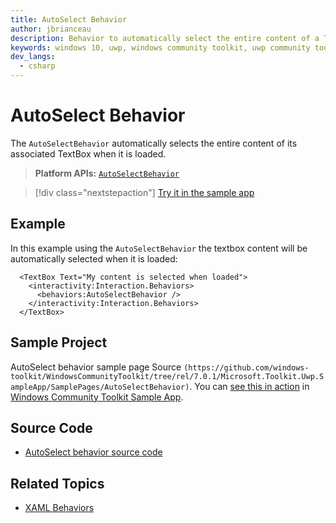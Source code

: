 ```yaml
---
title: AutoSelect Behavior
author: jbrianceau
description: Behavior to automatically select the entire content of a TextBox control when it loads.
keywords: windows 10, uwp, windows community toolkit, uwp community toolkit, uwp toolkit, textbox, behaviors, interactivity, selection
dev_langs:
  - csharp
---
```


# AutoSelect Behavior

The `AutoSelectBehavior` automatically selects the entire content of its associated TextBox when it is loaded.

> **Platform APIs:** [`AutoSelectBehavior`](/dotnet/api/microsoft.toolkit.uwp.ui.behaviors.autoselectbehavior)

> [!div class="nextstepaction"]
> [Try it in the sample app](uwpct://Helpers?sample=AutoSelectBehavior)

## Example

In this example using the `AutoSelectBehavior` the textbox content will be automatically selected when it is loaded:

```xaml
  <TextBox Text="My content is selected when loaded">
    <interactivity:Interaction.Behaviors>
      <behaviors:AutoSelectBehavior />
    </interactivity:Interaction.Behaviors>
  </TextBox>
```

## Sample Project

AutoSelect behavior sample page Source `(https://github.com/windows-toolkit/WindowsCommunityToolkit/tree/rel/7.0.1/Microsoft.Toolkit.Uwp.SampleApp/SamplePages/AutoSelectBehavior)`. You can [see this in action](uwpct://Helpers?sample=AutoSelectBehavior) in [Windows Community Toolkit Sample App](https://aka.ms/windowstoolkitapp).

## Source Code

- [AutoSelect behavior source code](https://github.com/CommunityToolkit/WindowsCommunityToolkit/blob/747497aafbc1f3af1ab17ea48ac526b51528faa2/Microsoft.Toolkit.Uwp.UI.Behaviors/Select/AutoSelectBehavior.cs)

## Related Topics

- [XAML Behaviors](https://github.com/microsoft/XamlBehaviors/wiki)
